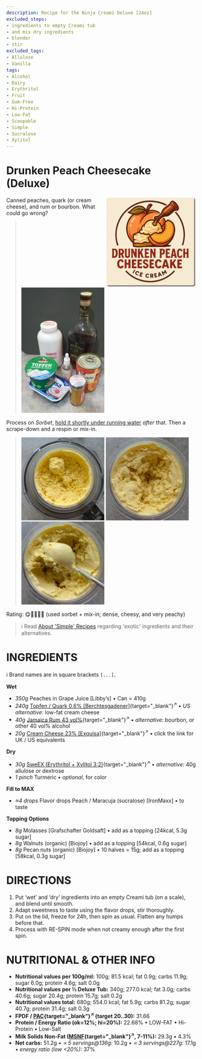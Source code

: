 ```yaml
---
description: Recipe for the Ninja Creami Deluxe [24oz]
excluded_steps:
- ingredients to empty Creami tub
- and mix dry ingredients
- blender
- stir
excluded_tags:
- Allulose
- Vanilla
tags:
- Alcohol
- Dairy
- Erythritol
- Fruit
- Gum-Free
- Hi-Protein
- Low-Fat
- Scoopable
- Simple
- Sucralose
- Xylitol
---
```

# Drunken Peach Cheesecake (Deluxe)
<img style="float: right; margin-left: 1.5em;" width=240 alt="Logo" src="logo-Drunken_Peach.png" />

Canned peaches, quark (or cream cheese), and rum or bourbon. What could go wrong?

> <img width=220 alt="Ingredients" src="Drunken-Peach-Cheesecake_2025-08-15.jpg" class="zoomable" />

Process on *Sorbet*, [hold it shortly under running water](https://jhermann.github.io/ice-creamery/info/tips%2Btricks/#handling-of-icy-sides-bottom)
*after* that.
Then a scrape-down and a respin or mix-in.<br clear=all />

> <img width=220 alt="After Sorbet" src="Drunken-Peach-Cheesecake_2025-08-16_1.jpg" class="zoomable" />
> <img width=220 alt="After Mix-in" src="Drunken-Peach-Cheesecake_2025-08-16_2.jpg" class="zoomable" />
> <img width=220 alt="Scooped" src="Drunken-Peach-Cheesecake_2025-08-16_3.jpg" class="zoomable" />

Rating: 😋🍑🍑🍑🍰 (used sorbet + mix-in; dense, cheesy, and very peachy)

> ℹ️ Read [About 'Simple' Recipes](/ice-creamery/info/tips%2Btricks/#about-simple-recipes) regarding 'exotic' ingredients and their alternatives.

# INGREDIENTS

ℹ️ Brand names are in square brackets `[...]`.

**Wet**

  - _350g_ Peaches in Grape Juice [Libby’s] • Can = 410g
  - _240g_ [Topfen / Quark 0.6% \[Berchtesgadener\]](/ice-creamery/info/ingredients/#quark-topfen){target="_blank"}<sup>↗</sup> • *US alternative:* low-fat cream cheese
  - _40g_ [Jamaica Rum 43 vol%](/ice-creamery/info/ingredients/#alcohol-ethanol){target="_blank"}<sup>↗</sup> • *alternative:* bourbon, or other 40 vol% alcohol
  - _20g_ [Cream Cheese 23% \[Exquisa\]](/ice-creamery/info/ingredients/#cream-cheese){target="_blank"}<sup>↗</sup> • click the link for UK / US equivalents

**Dry**

  - _30g_ [SweEX (Erythritol + Xylitol 3:2)](/ice-creamery/info/ingredients/#sweex-erythritol-xylitol-blend){target="_blank"}<sup>↗</sup> • *alternative:* 40g allulose or dextrose
  - _1 pinch_ Turmeric • *optional*, for color

**Fill to MAX**

  - _≈4 drops_ Flavor drops Peach / Maracuja (sucralose) [IronMaxx] • to taste

**Topping Options**

  - _8g_ Molasses [Grafschafter Goldsaft] • add as a topping [24kcal, 5.3g sugar]
  - _8g_ Walnuts (organic) [Biojoy] • add as a topping [54kcal, 0.6g sugar]
  - _8g_ Pecan nuts (organic) [Biojoy] • 10 halves = 15g; add as a topping [58kcal, 0.3g sugar]

# DIRECTIONS

 1. Put ‘wet’ and ‘dry’ ingredients into an empty Creami tub (on a scale), and blend until smooth.
 1. Adapt sweetness to taste using the flavor drops, stir thoroughly.
 1. Put on the lid, freeze for 24h, then spin as usual. Flatten any humps before that.
 1. Process with RE-SPIN mode when not creamy enough after the first spin.

# NUTRITIONAL & OTHER INFO

- **Nutritional values per 100g/ml:** 100g; 81.5 kcal; fat 0.9g; carbs 11.9g; sugar 6.0g; protein 4.6g; salt 0.0g
- **Nutritional values per ½ Deluxe Tub:** 340g; 277.0 kcal; fat 3.0g; carbs 40.6g; sugar 20.4g; protein 15.7g; salt 0.2g
- **Nutritional values total:** 680g; 554.0 kcal; fat 5.9g; carbs 81.2g; sugar 40.7g; protein 31.4g; salt 0.3g
- **FPDF / [PAC](/ice-creamery/info/glossary/#potere-anti-congelante-pac){target="_blank"}<sup>↗</sup> (target 20..30):** 31.66
- **Protein / Energy Ratio (ok=12%; hi=20%):** 22.68% • LOW-FAT • Hi-Protein • Low-Salt
- **Milk Solids Non-Fat ([MSNF](/ice-creamery/info/glossary/#milk-solids-not-fat-msnf){target="_blank"}<sup>↗</sup>, 7-11%):** 29.3g • 4.3%
- **Net carbs:** 51.2g • *∝ 5 servings@136g:* 10.2g • *∝ 3 servings@227g:* 17.1g • *energy ratio (low <20%):* 37%
